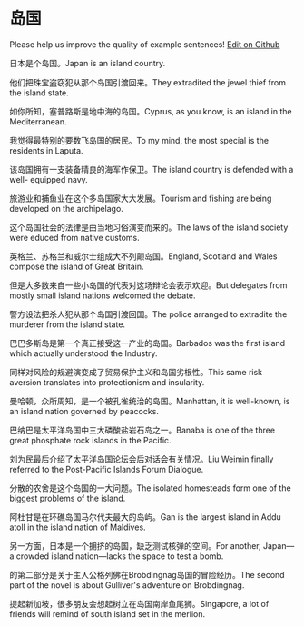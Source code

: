 # 岛国

Please help us improve the quality of example sentences! [Edit on Github](https://github.com/jiyushe/jiyu-example-sentence-source/blob/main/chinese/daoguo.md)

<p><span class="chinese">日本是个岛国。</span><span class="english">Japan is an island country.</span></p>

<p><span class="chinese">他们把珠宝盗窃犯从那个岛国引渡回来。</span><span class="english">They extradited the jewel thief from the island state.</span></p>

<p><span class="chinese">如你所知，塞普路斯是地中海的岛国。</span><span class="english">Cyprus, as you know, is an island in the Mediterranean.</span></p>

<p><span class="chinese">我觉得最特别的要数飞岛国的居民。</span><span class="english">To my mind, the most special is the residents in Laputa.</span></p>

<p><span class="chinese">该岛国拥有一支装备精良的海军作保卫。</span><span class="english">The island country is defended with a well- equipped navy.</span></p>

<p><span class="chinese">旅游业和捕鱼业在这个多岛国家大大发展。</span><span class="english">Tourism and fishing are being developed on the archipelago.</span></p>

<p><span class="chinese">这个岛国社会的法律是由当地习俗演变而来的。</span><span class="english">The laws of the island society were educed from native customs.</span></p>

<p><span class="chinese">英格兰、苏格兰和威尔士组成大不列颠岛国。</span><span class="english">England, Scotland and Wales compose the island of Great Britain.</span></p>

<p><span class="chinese">但是大多数来自一些小岛国的代表对这场辩论会表示欢迎。</span><span class="english">But delegates from mostly small island nations welcomed the debate.</span></p>

<p><span class="chinese">警方设法把杀人犯从那个岛国引渡回国。</span><span class="english">The police arranged to extradite the murderer from the island state.</span></p>

<p><span class="chinese">巴巴多斯岛是第一个真正接受这一产业的岛国。</span><span class="english">Barbados was the first island which actually understood the Industry.</span></p>

<p><span class="chinese">同样对风险的规避演变成了贸易保护主义和岛国劣根性。</span><span class="english">This same risk aversion translates into protectionism and insularity.</span></p>

<p><span class="chinese">曼哈顿，众所周知，是一个被孔雀统治的岛国。</span><span class="english">Manhattan, it is well-known, is an island nation governed by peacocks.</span></p>

<p><span class="chinese">巴纳巴是太平洋岛国中三大磷酸盐岩石岛之一。</span><span class="english">Banaba is one of the three great phosphate rock islands in the Pacific.</span></p>

<p><span class="chinese">刘为民最后介绍了太平洋岛国论坛会后对话会有关情况。</span><span class="english">Liu Weimin finally referred to the Post-Pacific Islands Forum Dialogue.</span></p>

<p><span class="chinese">分散的农舍是这个岛国的一大问题。</span><span class="english">The isolated homesteads form one of the biggest problems of the island.</span></p>

<p><span class="chinese">阿杜甘是在环礁岛国马尔代夫最大的岛屿。</span><span class="english">Gan is the largest island in Addu atoll in the island nation of Maldives.</span></p>

<p><span class="chinese">另一方面，日本是一个拥挤的岛国，缺乏测试核弹的空间。</span><span class="english">For another, Japan—a crowded island nation—lacks the space to test a bomb.</span></p>

<p><span class="chinese">的第二部分是关于主人公格列佛在Brobdingnag岛国的冒险经历。</span><span class="english">The second part of the novel is about Gulliver's adventure on Brobdingnag.</span></p>

<p><span class="chinese">提起新加坡，很多朋友会想起树立在岛国南岸鱼尾狮。</span><span class="english">Singapore, a lot of friends will remind of south island set in the merlion.</span></p>


